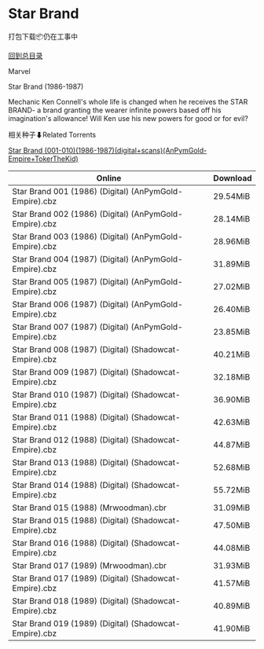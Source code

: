 # Star Brand

打包下载📦仍在工事中

[回到总目录](/Catalogs.md)

Marvel

Star Brand (1986-1987)

Mechanic Ken Connell's whole life is changed when he receives the STAR BRAND- a brand granting the wearer infinite powers based off his imagination's allowance! Will Ken use his new powers for good or for evil?





相关种子⬇Related Torrents

[Star Brand (001-010)(1986-1987)(digital+scans)(AnPymGold-Empire+TokerTheKid)](https://github.com/alicewish/markdown/blob/master/torrent/Star-Brand--001-010--1986-1987--digital-scans--AnPymGold-Empire-TokerTheKid.md)

Online | Download
--- | ---
Star Brand 001 (1986) (Digital) (AnPymGold-Empire).cbz | 29.54MiB
Star Brand 002 (1986) (Digital) (AnPymGold-Empire).cbz | 28.14MiB
Star Brand 003 (1986) (Digital) (AnPymGold-Empire).cbz | 28.96MiB
Star Brand 004 (1987) (Digital) (AnPymGold-Empire).cbz | 31.89MiB
Star Brand 005 (1987) (Digital) (AnPymGold-Empire).cbz | 27.02MiB
Star Brand 006 (1987) (Digital) (AnPymGold-Empire).cbz | 26.40MiB
Star Brand 007 (1987) (Digital) (AnPymGold-Empire).cbz | 23.85MiB
Star Brand 008 (1987) (Digital) (Shadowcat-Empire).cbz | 40.21MiB
Star Brand 009 (1987) (Digital) (Shadowcat-Empire).cbz | 32.18MiB
Star Brand 010 (1987) (Digital) (Shadowcat-Empire).cbz | 36.90MiB
Star Brand 011 (1988) (Digital) (Shadowcat-Empire).cbz | 42.63MiB
Star Brand 012 (1988) (Digital) (Shadowcat-Empire).cbz | 44.87MiB
Star Brand 013 (1988) (Digital) (Shadowcat-Empire).cbz | 52.68MiB
Star Brand 014 (1988) (Digital) (Shadowcat-Empire).cbz | 55.72MiB
Star Brand 015 (1988) (Mrwoodman).cbr | 31.09MiB
Star Brand 015 (1988) (Digital) (Shadowcat-Empire).cbz | 47.50MiB
Star Brand 016 (1988) (Digital) (Shadowcat-Empire).cbz | 44.08MiB
Star Brand 017 (1989) (Mrwoodman).cbr | 31.93MiB
Star Brand 017 (1989) (Digital) (Shadowcat-Empire).cbz | 41.57MiB
Star Brand 018 (1989) (Digital) (Shadowcat-Empire).cbz | 40.89MiB
Star Brand 019 (1989) (Digital) (Shadowcat-Empire).cbz | 41.90MiB